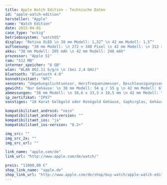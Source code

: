 ```yaml
---
title: Apple Watch Edition - Technische Daten
id: "apple-watch-edition"
hersteller: "Apple"
name: "Watch Edition"
date: 2015-04-01
case_type: "eckig"
betriebssystem: "watchOS"
display: "Retina OLED \n 38 mm Modell: 1,32” \n 42 mm Modell: 1,5”"
aufloesung: "38 mm Modell: \n 272 × 340 Pixel \n 42 mm Modell: \n 312 × 390 Pixel"
akku: "38 mm Modell: 205 mAh \n 42 mm Modell: 246 mAh"
prozessor: "Apple S1"
ram: "512 MB"
interner_speicher: "8 GB"
wlan: "WLAN 802.11 b/g/n \n (bei 2,4 GHz)"
bluetooth: "Bluetooth 4.0"
konnektivitaet: "NFC"
sensoren: "Umgebungslichtsensor, Herzfrequenzmesser, Beschleunigungssensor und Gyrosensor"
gewicht: "Nur Gehäuse: \n 38 mm Modell: 54 g / 55 g \n 42 mm Modell: 67 g / 69 g"
abmessungen: "38 mm Modell: \n 38,6 x 33,3 x 10,5 mm \n 42 mm Modell: \n 42,0 x 35,9 x 10,5 mm"
ip_zertifikat: "IPX7"
sonstiges: "18 Karat Gelbgold oder Roségold Gehäuse, Saphirglas, Gehäuseboden aus Keramik, Retina Display mit Force Touch, verschiedene Armbänder, Digital Crown, Lautsprecher und Mikrofon, 2 Gehäuse-Farben"

kompatibilitaet_android: "nein"
kompatibilitaet_android-version: ""
kompatibilitaet_ios: "ja"
kompatibilitaet_ios-version: "8.2+"

img_src: ""
img_src_2x: ""
img_src_url: ""

link_name: "apple.com/de"
link_url: "http://www.apple.com/de/watch/"

preis: "11000,00 €"
shop_link_name: "apple.de"
shop_link_url: "http://www.apple.com/de/shop/buy-watch/apple-watch-edition"
---
```

